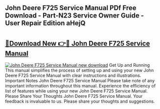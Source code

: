 ## John Deere F725 Service Manual PDf Free Download - Part-N23 Service Owner Guide - User Repair Edition aHejQ

# <h2><a href="http://bc89726.oget.top/?id=John+Deere+F725+Service+Manual">🔗Download New 👉🔴 John Deere F725 Service Manual</a></h2>

[![John Deere F725 Service Manual new download](https://i.imgur.com/5g1atiW.png)](http://bc89726.oget.top/?id=John+Deere+F725+Service+Manual)
Get Up and Running This manual simplifies the process of setting up and using your new John Deere F725 Service Manual with clear instructions and illustrations. Important Notes John Deere F725 Service Manual Please take note of any important information throughout this manual. Experience the efficiency of list of features while using your new John Deere F725 Service Manual. Please Share Your Thoughts John Deere F725 Service Manual. Your feedback is invaluable to us. Please share your thoughts and suggestions.
